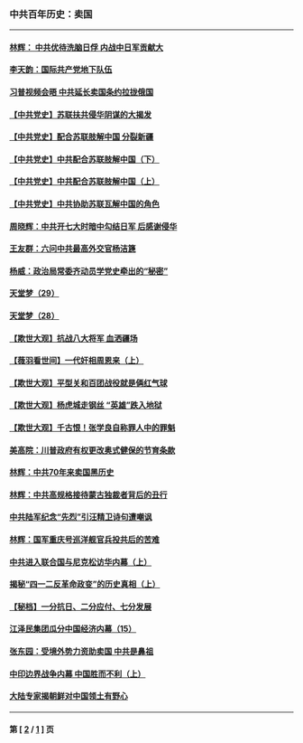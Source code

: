 ### 中共百年历史：卖国
---
#### [林辉： 中共优待洗脑日俘 内战中日军贡献大](../../pages/nf1176117/n13624644.md?04200430) 
#### [李天韵：国际共产党地下队伍](../../pages/nf1176117/n13611808.md?04200430) 
#### [习普视频会晤 中共延长卖国条约拉拢俄国](../../pages/nf1176117/n13060971.md?04200430) 
#### [【中共党史】苏联扶共侵华阴谋的大揭发](../../pages/nf1176117/n13056050.md?04200430) 
#### [【中共党史】配合苏联肢解中国 分裂新疆](../../pages/nf1176117/n13040700.md?04200430) 
#### [【中共党史】中共配合苏联肢解中国（下）](../../pages/nf1176117/n13035660.md?04200430) 
#### [【中共党史】中共配合苏联肢解中国（上）](../../pages/nf1176117/n13030262.md?04200430) 
#### [【中共党史】中共协助苏联瓦解中国的角色](../../pages/nf1176117/n13018109.md?04200430) 
#### [周晓辉：中共开七大时暗中勾结日军 后感谢侵华](../../pages/nf1176117/n12921960.md?04200430) 
#### [王友群：六问中共最高外交官杨洁篪](../../pages/nf1176117/n12836495.md?04200430) 
#### [杨威：政治局常委齐动员学党史牵出的“秘密”](../../pages/nf1176117/n12764642.md?04200430) 
#### [天堂梦（29）](../../pages/nf1176117/n12408465.md?04200430) 
#### [天堂梦（28）](../../pages/nf1176117/n12408309.md?04200430) 
#### [【欺世大观】抗战八大将军 血洒疆场](../../pages/nf1176117/n12357044.md?04200430) 
#### [【薇羽看世间】一代奸相周恩来（上）](../../pages/nf1176117/n12401109.md?04200430) 
#### [【欺世大观】平型关和百团战役就是俩红气球](../../pages/nf1176117/n12359157.md?04200430) 
#### [【欺世大观】杨虎城走钢丝 “英雄”跌入地狱](../../pages/nf1176117/n12358840.md?04200430) 
#### [【欺世大观】千古恨！张学良自称罪人中的罪魁](../../pages/nf1176117/n12358629.md?04200430) 
#### [美高院：川普政府有权更改奥式健保的节育条款](../../pages/nf1176117/n12242171.md?04200430) 
#### [林辉：中共70年来卖国黑历史](../../pages/nf1176117/n11552181.md?04200430) 
#### [林辉：中共高规格接待蒙古独裁者背后的丑行](../../pages/nf1176117/n11225005.md?04200430) 
#### [中共陆军纪念“先烈”引汪精卫诗句遭嘲讽](../../pages/nf1176117/n11153345.md?04200430) 
#### [林辉：国军重庆号巡洋舰官兵投共后的苦难](../../pages/nf1176117/n10997801.md?04200430) 
#### [中共进入联合国与尼克松访华内幕（上）](../../pages/nf1176117/n10138788.md?04200430) 
#### [揭秘“四一二反革命政变”的历史真相（上）](../../pages/nf1176117/n9996650.md?04200430) 
#### [【秘档】一分抗日、二分应付、七分发展](../../pages/nf1176117/n9331484.md?04200430) 
#### [江泽民集团瓜分中国经济内幕（15）](../../pages/nf1176117/n9268584.md?04200430) 
#### [张东园：受境外势力资助卖国 中共是鼻祖](../../pages/nf1176117/n9272480.md?04200430) 
#### [中印边界战争内幕 中国胜而不利（上）](../../pages/nf1176117/n9252458.md?04200430) 
#### [大陆专家揭朝鲜对中国领土有野心](../../pages/nf1176117/n9074056.md?04200430) 

---
#### 第 [ [2](./2.md?04200430) / [1](./1.md?04200430) ] 页
